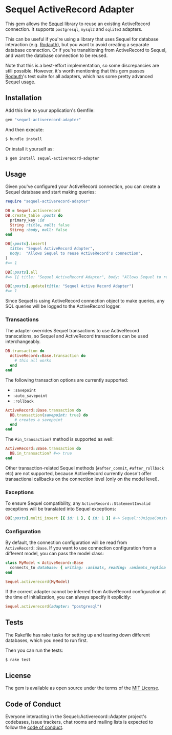 # Sequel ActiveRecord Adapter

This gem allows the [Sequel] library to reuse an existing ActiveRecord connection.
It supports `postgresql`, `mysql2` and `sqlite3` adapters.

This can be useful if you're using a library that uses Sequel for database
interaction (e.g. [Rodauth]), but you want to avoid creating a separate
database connection. Or if you're transitioning from ActiveRecord to Sequel,
and want the database connection to be reused.

Note that this is a best-effort implementation, so some discrepancies are still
possible. However, it's worth mentioning that this gem passes [Rodauth]'s test
suite for all adapters, which has some pretty advanced Sequel usage.

## Installation

Add this line to your application's Gemfile:

```ruby
gem "sequel-activerecord-adapter"
```

And then execute:

```sh
$ bundle install
```

Or install it yourself as:

```sh
$ gem install sequel-activerecord-adapter
```

## Usage

Given you've configured your ActiveRecord connection, you can create a Sequel
database and start making queries:

```rb
require "sequel-activerecord-adapter"

DB = Sequel.activerecord
DB.create_table :posts do
  primary_key :id
  String :title, null: false
  Stirng :body, null: false
end

DB[:posts].insert(
  title: "Sequel ActiveRecord Adapter",
  body:  "Allows Sequel to reuse ActiveRecord's connection",
)
#=> 1

DB[:posts].all
#=> [{ title: "Sequel ActiveRecord Adapter", body: "Allows Sequel to reuse ActiveRecord's connection" }]

DB[:posts].update(title: "Sequel Active Record Adapter")
#=> 1
```

Since Sequel is using ActiveRecord connection object to make queries, any SQL
queries will be logged to the ActiveRecord logger.

### Transactions

The adapter overrides Sequel transactions to use ActiveRecord transcations, so
Sequel and ActiveRecord transactions can be used interchangeably.

```rb
DB.transaction do
  ActiveRecord::Base.transaction do
    # this all works
  end
end
```

The following transaction options are currently supported:

* `:savepoint`
* `:auto_savepoint`
* `:rollback`

```rb
ActiveRecord::Base.transaction do
  DB.transaction(savepoint: true) do
    # creates a savepoint
  end
end
```

The `#in_transaction?` method is supported as well:

```rb
ActiveRecord::Base.transaction do
  DB.in_transaction? #=> true
end
```

Other transaction-related Sequel methods (`#after_commit`, `#after_rollback`
etc) are not supported, because ActiveRecord currently doesn't offer
transactional callbacks on the connection level (only on the model level).

### Exceptions

To ensure Sequel compatibility, any `ActiveRecord::StatementInvalid` exceptions
will be translated into Sequel exceptions:

```rb
DB[:posts].multi_insert [{ id: 1 }, { id: 1 }] #~> Sequel::UniqueConstraintViolation
```

### Configuration

By default, the connection configuration will be read from `ActiveRecord::Base`.
If you want to use connection configuration from a different model, you can
pass the model class:

```rb
class MyModel < ActiveRecord::Base
  connects_to database: { writing: :animals, reading: :animals_replica }
end
```
```rb
Sequel.activerecord(MyModel)
```

If the correct adapter cannot be inferred from ActiveRecord configuration at
the time of initialization, you can always specify it explicitly:

```rb
Sequel.activerecord(adapter: "postgresql")
```

## Tests

The Rakefile has rake tasks for setting up and tearing down different
databases, which you need to run first.

Then you can run the tests:

```sh
$ rake test
```

## License

The gem is available as open source under the terms of the [MIT License](https://opensource.org/licenses/MIT).

## Code of Conduct

Everyone interacting in the Sequel::Activerecord::Adapter project's codebases, issue trackers, chat rooms and mailing lists is expected to follow the [code of conduct](https://github.com/janko/sequel-activerecord-adapter/blob/master/CODE_OF_CONDUCT.md).

[Sequel]: https://github.com/jeremyevans/sequel
[Rodauth]: https://github.com/jeremyevans/rodauth
